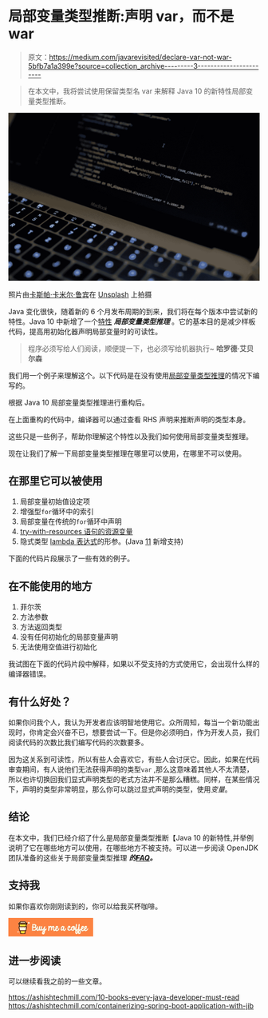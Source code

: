 # 局部变量类型推断:声明 var，而不是 war

> 原文：<https://medium.com/javarevisited/declare-var-not-war-5bfb7a1a399e?source=collection_archive---------3----------------------->

> 在本文中，我将尝试使用保留类型名 var 来解释 Java 10 的新特性局部变量类型推断。

![](img/e5bfb71c8374d6bc34fcb8095e164217.png)

照片由[卡斯帕·卡米尔·鲁宾](https://unsplash.com/@casparrubin?utm_source=medium&utm_medium=referral)在 [Unsplash](https://unsplash.com?utm_source=medium&utm_medium=referral) 上拍摄

Java 变化很快，随着新的 6 个月发布周期的到来，我们将在每个版本中尝试新的特性。Java 10 中新增了一个[特性](https://openjdk.java.net/jeps/286) ***局部变量类型推理*** 。它的基本目的是减少样板代码，提高用初始化器声明局部变量时的可读性。

> 程序必须写给人们阅读，顺便提一下，也必须写给机器执行~ **哈罗德·艾贝尔森**

我们用一个例子来理解这个。以下代码是在没有使用[局部变量类型推理](https://javarevisited.blogspot.com/2018/03/finally-java-10-has-var-to-declare-local-variables.html)的情况下编写的。

根据 Java 10 局部变量类型推理进行重构后。

在上面重构的代码中，编译器可以通过查看 RHS 声明来推断声明的类型本身。

这些只是一些例子，帮助你理解这个特性以及我们如何使用局部变量类型推理。

现在让我们了解一下局部变量类型推理在哪里可以使用，在哪里不可以使用。

## 在那里它可以被使用

1.  局部变量初始值设定项
2.  增强型`for`循环中的索引
3.  局部变量在传统的`for`循环中声明
4.  [try-with-resources 语句的资源变量](https://javarevisited.blogspot.com/2011/09/arm-automatic-resource-management-in.html)
5.  隐式类型 [lambda 表达式](/javarevisited/7-best-java-tutorials-and-books-to-learn-lambda-expression-and-stream-api-and-other-features-3083e6038e14?source=---------14------------------)的形参。(Java [11](https://openjdk.java.net/jeps/323) 新增支持)

下面的代码片段展示了一些有效的例子。

## 在不能使用的地方

1.  菲尔茨
2.  方法参数
3.  方法返回类型
4.  没有任何初始化的局部变量声明
5.  无法使用空值进行初始化

我试图在下面的代码片段中解释，如果以不受支持的方式使用它，会出现什么样的编译器错误。

## 有什么好处？

如果你问我个人，我认为开发者应该明智地使用它。众所周知，每当一个新功能出现时，你肯定会兴奋不已，想要尝试一下。但是你必须明白，作为开发人员，我们阅读代码的次数比我们编写代码的次数要多。

因为这关系到可读性，所以有些人会喜欢它，有些人会讨厌它。因此，如果在代码审查期间，有人说他们无法获得声明的类型`var` ,那么这意味着其他人不太清楚，所以也许切换回我们显式声明类型的老式方法并不是那么糟糕。同样，在某些情况下，声明的类型非常明显，那么你可以跳过显式声明的类型，使用*变量*。

## 结论

在本文中，我们已经介绍了什么是局部变量类型推断【Java 10 的新特性,并举例说明了它在哪些地方可以使用，在哪些地方不被支持。可以进一步阅读 OpenJDK 团队准备的这些关于局部变量类型推理 ***的[FAQ](https://openjdk.java.net/projects/amber/LVTIFAQ.html)。***

## 支持我

如果你喜欢你刚刚读到的，你可以给我买杯咖啡。

[![](img/883994fb2cde2cb170202b796dac9bb8.png)](https://www.buymeacoffee.com/meashish)

## 进一步阅读

可以继续看我之前的一些文章。

<https://ashishtechmill.com/10-books-every-java-developer-must-read>  <https://ashishtechmill.com/containerizing-spring-boot-application-with-jib> 